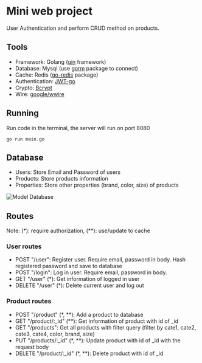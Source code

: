 # Mini web project

User Authentication and perform CRUD method on products.

## Tools

- Framework: Golang ([gin](https://github.com/gin-gonic/gin) framework)
- Database: Mysql (use [gorm](https://gorm.io/gorm) package to connect)
- Cache: Redis ([go-redis](https://github.com/redis/go-redis) package)
- Authentication: [JWT-go](https://github.com/dgrijalva/jwt-go)
- Crypto: [Bcrypt](https://golang.org/x/crypto/bcrypt)
- Wire: [google/wwire](https://github.com/google/wire)

## Running

Run code in the terminal, the server will run on port 8080

```
go run main.go
```

## Database

- Users: Store Email and Password of users
- Products: Store products information
- Properties: Store other properties (brand, color, size) of products

<img alt="Model Database" src="https://www.linkpicture.com/q/database-map.png">

## Routes

Note: (*): require authorization, (**): use/update to cache

### User routes

- POST "/user": Register user. Require email, password in body. Hash registered password and save to database
- POST "/login": Log in user. Require email, password in body.
- GET "/user" (*): Get information of logged in user
- DELETE "/user" (*): Delete current user and log out


### Product routes

- POST "/product" (*, **): Add a product to database
- GET "/product/:_id" (**): Get information of product with id of _id
- GET "/products": Get all products with filter query (filter by cate1, cate2, cate3, cate4, color, brand, size)
- PUT "/products/:_id" (*, **): Update product with id of _id with the request body
- DELETE "/product/:_id" (*, **): Delete product with id of _id